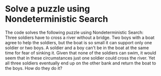 # Solve a puzzle using Nondeterministic Search
The code solves the following puzzle using Nondeterministic Search:          
Three soldiers have to cross a river without a bridge. Two boys with a boat agree to help the soldiers, but the boat is so small it can support only one soldier or two boys. A soldier and a boy can't be in the boat at the same time for fear of sinking it. Given that none of the soldiers can swim, it would seem that in these circumstances just one soldier could cross the river. Yet all three soldiers eventually end up on the other bank and return the boat to the boys. How do they do it?
